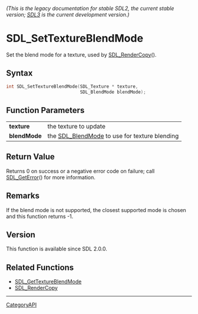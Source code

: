 ###### (This is the legacy documentation for stable SDL2, the current stable version; [SDL3](https://wiki.libsdl.org/SDL3/) is the current development version.)
# SDL_SetTextureBlendMode

Set the blend mode for a texture, used by [SDL_RenderCopy](SDL_RenderCopy.md)().

## Syntax

```c
int SDL_SetTextureBlendMode(SDL_Texture * texture,
                            SDL_BlendMode blendMode);

```

## Function Parameters

|                   |                                                                |
| ----------------- | -------------------------------------------------------------- |
| **texture**       | the texture to update                                          |
| **blendMode**     | the [SDL_BlendMode](SDL_BlendMode.md) to use for texture blending |

## Return Value

Returns 0 on success or a negative error code on failure; call
[SDL_GetError](SDL_GetError.md)() for more information.

## Remarks

If the blend mode is not supported, the closest supported mode is chosen
and this function returns -1.

## Version

This function is available since SDL 2.0.0.

## Related Functions

* [SDL_GetTextureBlendMode](SDL_GetTextureBlendMode.md)
* [SDL_RenderCopy](SDL_RenderCopy.md)

----
[CategoryAPI](CategoryAPI.md)
